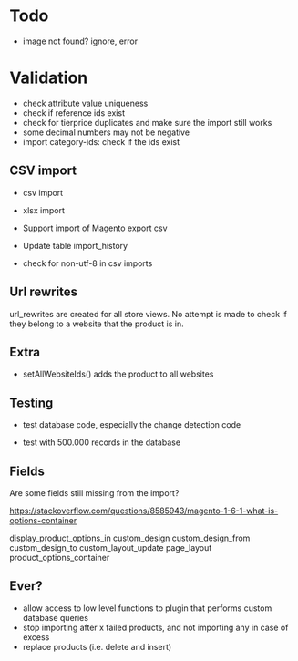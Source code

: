 # Todo

* image not found? ignore, error

# Validation

* check attribute value uniqueness
* check if reference ids exist
* check for tierprice duplicates and make sure the import still works
* some decimal numbers may not be negative
* import category-ids: check if the ids exist

## CSV import

* csv import
* xlsx import

* Support import of Magento export csv
* Update table import_history
* check for non-utf-8 in csv imports

## Url rewrites

url_rewrites are created for all store views. No attempt is made to check if they belong to a website that the product is in.

## Extra

* setAllWebsiteIds() adds the product to all websites

## Testing

* test database code, especially the change detection code
- test with 500.000 records in the database

## Fields

Are some fields still missing from the import?

https://stackoverflow.com/questions/8585943/magento-1-6-1-what-is-options-container

display_product_options_in
custom_design
custom_design_from
custom_design_to
custom_layout_update
page_layout
product_options_container

## Ever?

* allow access to low level functions to plugin that performs custom database queries
* stop importing after x failed products, and not importing any in case of excess
* replace products (i.e. delete and insert)
